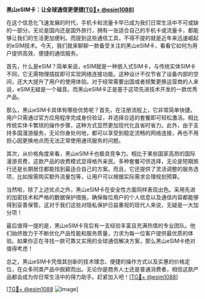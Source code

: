 **黑山eSIM卡：让全球通信更便捷[[TG💪+ @esim1088](https://t.me/s/esim1088)]**

在这个信息化飞速发展的时代，手机卡和流量卡早已成为我们日常生活中不可或缺的一部分。无论是国内还是国外旅行，拥有一张适合自己的手机卡或流量卡，都能够让我们的生活更加便利。而提到这些通信工具，不得不提的就是近年来迅速崛起的eSIM技术。今天，我们就来聊聊一款备受关注的黑山eSIM卡，看看它如何为用户提供高效、便捷的通信服务。

首先，什么是eSIM？简单来说，eSIM就是一种嵌入式SIM卡，与传统实体SIM卡不同，它无需物理插拔即可实现网络连接功能。这种设计不仅节省了设备内部的空间，还大大提升了用户的使用体验。对于经常需要出国或者频繁更换运营商的人来说，eSIM无疑是一个福音。而黑山eSIM卡正是基于这项先进技术开发的一款优秀产品。

那么，黑山eSIM卡具体有哪些优势呢？首先，在注册流程上，它非常简单快捷。用户只需通过官方应用程序完成身份验证，并选择合适的套餐即可轻松激活。相比传统实体卡繁琐的操作步骤，这种方式显然更加现代化且省时省力。此外，由于支持多国漫游服务，无论你身处何地，都可以享受到稳定流畅的网络连接，再也不用担心因更换地点而无法正常使用通讯服务的问题。

其次，从价格角度来看，黑山eSIM卡也极具竞争力。相比于某些国家高昂的国际漫游资费，这款产品的收费模式显得格外亲民。多种套餐可供选择，无论是短期旅行还是长期居住都能找到最适合自己的方案。而且，它还提供了灵活调整的服务选项，比如按需购买额外流量包等，让用户可以根据实际需求合理规划预算。

当然啦，除了上述优点之外，黑山eSIM卡在安全性方面同样表现出色。采用先进的加密技术和严格的数据保护措施，确保每位用户的个人信息以及通信内容都能够得到妥善保管。这对于我们这些对隐私保护日益重视的现代人来说，无疑是一大加分项！

最后值得一提的是，黑山eSIM卡背后有一支经验丰富且充满热情的专业团队。他们始终致力于不断优化产品性能和服务质量，力求为每一位客户提供最优质的体验。如果你正在寻找一款可靠又实用的全球通信解决方案，那么黑山eSIM卡绝对值得考虑！

总之，黑山eSIM卡凭借其创新的技术理念、便捷的操作方式以及实惠的价格定位，在众多同类产品中脱颖而出。无论你是商务人士还是普通消费者，相信这款产品都会成为你日常生活中的得力助手。赶紧加入吧！[[TG💪+ @esim1088](https://t.me/s/esim1088)]

[[TG💪+ @esim1088](https://t.me/s/esim1088) ![Image](https://i.postimg.cc/4NQfJmqS/Snipaste-2025-05-13-00-14-12.png)]